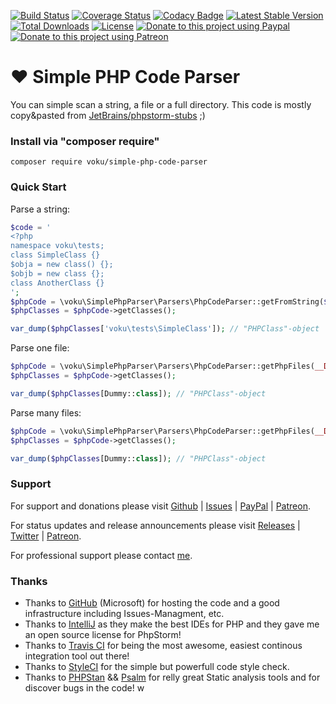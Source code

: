 [![Build Status](https://travis-ci.org/voku/Simple-PHP-Code-Parser.svg?branch=master)](https://travis-ci.org/voku/Simple-PHP-Code-Parser)
[![Coverage Status](https://coveralls.io/repos/github/voku/Simple-PHP-Code-Parser/badge.svg?branch=master)](https://coveralls.io/github/voku/Simple-PHP-Code-Parser?branch=master)
[![Codacy Badge](https://api.codacy.com/project/badge/Grade/2feaf2a179a24a5fac99cbf67e72df2f)](https://www.codacy.com/manual/voku/Simple-PHP-Code-Parser?utm_source=github.com&amp;utm_medium=referral&amp;utm_content=voku/Simple-PHP-Code-Parser&amp;utm_campaign=Badge_Grade)
[![Latest Stable Version](https://poser.pugx.org/voku/Simple-PHP-Code-Parser/v/stable)](https://packagist.org/packages/voku/simple-php-code-parser) 
[![Total Downloads](https://poser.pugx.org/voku/simple-php-code-parser/downloads)](https://packagist.org/packages/voku/simple-php-code-parser) 
[![License](https://poser.pugx.org/voku/simple-php-code-parser/license)](https://packagist.org/packages/voku/simple-php-code-parser)
[![Donate to this project using Paypal](https://img.shields.io/badge/paypal-donate-yellow.svg)](https://www.paypal.me/moelleken)
[![Donate to this project using Patreon](https://img.shields.io/badge/patreon-donate-yellow.svg)](https://www.patreon.com/voku)

# ❤ Simple PHP Code Parser

You can simple scan a string, a file or a full directory. This code is mostly copy&pasted from [JetBrains/phpstorm-stubs](https://github.com/JetBrains/phpstorm-stubs/tree/master/tests) ;)

### Install via "composer require"

```shell
composer require voku/simple-php-code-parser
```

### Quick Start

Parse a string:
```php
$code = '
<?php
namespace voku\tests;
class SimpleClass {}
$obja = new class() {};
$objb = new class {};
class AnotherClass {}
';
$phpCode = \voku\SimplePhpParser\Parsers\PhpCodeParser::getFromString($code);
$phpClasses = $phpCode->getClasses();

var_dump($phpClasses['voku\tests\SimpleClass']); // "PHPClass"-object
```

Parse one file:
```php
$phpCode = \voku\SimplePhpParser\Parsers\PhpCodeParser::getPhpFiles(__DIR__ . '/Dummy.php');
$phpClasses = $phpCode->getClasses();

var_dump($phpClasses[Dummy::class]); // "PHPClass"-object
````

Parse many files:
```php
$phpCode = \voku\SimplePhpParser\Parsers\PhpCodeParser::getPhpFiles(__DIR__ . '/src');
$phpClasses = $phpCode->getClasses();

var_dump($phpClasses[Dummy::class]); // "PHPClass"-object
````

### Support

For support and donations please visit [Github](https://github.com/voku/simple_html_dom/) | [Issues](https://github.com/voku/simple_html_dom/issues) | [PayPal](https://paypal.me/moelleken) | [Patreon](https://www.patreon.com/voku).

For status updates and release announcements please visit [Releases](https://github.com/voku/simple_html_dom/releases) | [Twitter](https://twitter.com/suckup_de) | [Patreon](https://www.patreon.com/voku/posts).

For professional support please contact [me](https://about.me/voku).

### Thanks

- Thanks to [GitHub](https://github.com) (Microsoft) for hosting the code and a good infrastructure including Issues-Managment, etc.
- Thanks to [IntelliJ](https://www.jetbrains.com) as they make the best IDEs for PHP and they gave me an open source license for PhpStorm!
- Thanks to [Travis CI](https://travis-ci.com/) for being the most awesome, easiest continous integration tool out there!
- Thanks to [StyleCI](https://styleci.io/) for the simple but powerfull code style check.
- Thanks to [PHPStan](https://github.com/phpstan/phpstan) && [Psalm](https://github.com/vimeo/psalm) for relly great Static analysis tools and for discover bugs in the code!
w